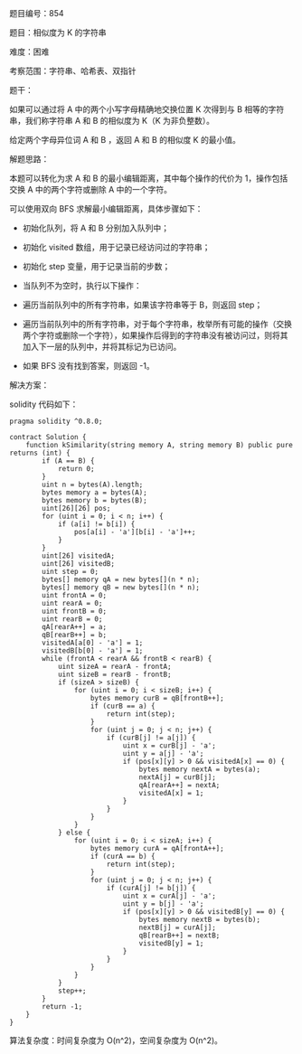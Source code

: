 题目编号：854

题目：相似度为 K 的字符串

难度：困难

考察范围：字符串、哈希表、双指针

题干：

如果可以通过将 A 中的两个小写字母精确地交换位置 K 次得到与 B 相等的字符串，我们称字符串 A 和 B 的相似度为 K（K 为非负整数）。

给定两个字母异位词 A 和 B ，返回 A 和 B 的相似度 K 的最小值。

解题思路：

本题可以转化为求 A 和 B 的最小编辑距离，其中每个操作的代价为 1，操作包括交换 A 中的两个字符或删除 A 中的一个字符。

可以使用双向 BFS 求解最小编辑距离，具体步骤如下：

- 初始化队列，将 A 和 B 分别加入队列中；
- 初始化 visited 数组，用于记录已经访问过的字符串；
- 初始化 step 变量，用于记录当前的步数；
- 当队列不为空时，执行以下操作：

- 遍历当前队列中的所有字符串，如果该字符串等于 B，则返回 step；
- 遍历当前队列中的所有字符串，对于每个字符串，枚举所有可能的操作（交换两个字符或删除一个字符），如果操作后得到的字符串没有被访问过，则将其加入下一层的队列中，并将其标记为已访问。

- 如果 BFS 没有找到答案，则返回 -1。

解决方案：

solidity 代码如下：

```
pragma solidity ^0.8.0;

contract Solution {
    function kSimilarity(string memory A, string memory B) public pure returns (int) {
        if (A == B) {
            return 0;
        }
        uint n = bytes(A).length;
        bytes memory a = bytes(A);
        bytes memory b = bytes(B);
        uint[26][26] pos;
        for (uint i = 0; i < n; i++) {
            if (a[i] != b[i]) {
                pos[a[i] - 'a'][b[i] - 'a']++;
            }
        }
        uint[26] visitedA;
        uint[26] visitedB;
        uint step = 0;
        bytes[] memory qA = new bytes[](n * n);
        bytes[] memory qB = new bytes[](n * n);
        uint frontA = 0;
        uint rearA = 0;
        uint frontB = 0;
        uint rearB = 0;
        qA[rearA++] = a;
        qB[rearB++] = b;
        visitedA[a[0] - 'a'] = 1;
        visitedB[b[0] - 'a'] = 1;
        while (frontA < rearA && frontB < rearB) {
            uint sizeA = rearA - frontA;
            uint sizeB = rearB - frontB;
            if (sizeA > sizeB) {
                for (uint i = 0; i < sizeB; i++) {
                    bytes memory curB = qB[frontB++];
                    if (curB == a) {
                        return int(step);
                    }
                    for (uint j = 0; j < n; j++) {
                        if (curB[j] != a[j]) {
                            uint x = curB[j] - 'a';
                            uint y = a[j] - 'a';
                            if (pos[x][y] > 0 && visitedA[x] == 0) {
                                bytes memory nextA = bytes(a);
                                nextA[j] = curB[j];
                                qA[rearA++] = nextA;
                                visitedA[x] = 1;
                            }
                        }
                    }
                }
            } else {
                for (uint i = 0; i < sizeA; i++) {
                    bytes memory curA = qA[frontA++];
                    if (curA == b) {
                        return int(step);
                    }
                    for (uint j = 0; j < n; j++) {
                        if (curA[j] != b[j]) {
                            uint x = curA[j] - 'a';
                            uint y = b[j] - 'a';
                            if (pos[x][y] > 0 && visitedB[y] == 0) {
                                bytes memory nextB = bytes(b);
                                nextB[j] = curA[j];
                                qB[rearB++] = nextB;
                                visitedB[y] = 1;
                            }
                        }
                    }
                }
            }
            step++;
        }
        return -1;
    }
}
```

算法复杂度：时间复杂度为 O(n^2)，空间复杂度为 O(n^2)。